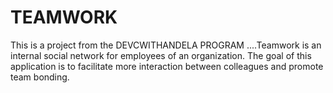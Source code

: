 # TEAMWORK
This is a project from the DEVCWITHANDELA PROGRAM ....Teamwork is an internal social network for employees of an organization. The goal of this application is to facilitate more interaction between colleagues and promote team bonding.
